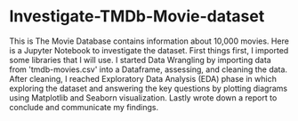 # Investigate-TMDb-Movie-dataset
This is The Movie Database contains information about 10,000 movies. Here is a Jupyter Notebook to investigate the dataset. First things first,
I imported some libraries that I will use. I started Data Wrangling by importing data from 'tmdb-movies.csv' into a Dataframe, assessing, and cleaning the data.
After cleaning, I reached Exploratory Data Analysis (EDA) phase in which exploring the dataset and answering the key questions by plotting diagrams using
Matplotlib and Seaborn visualization. Lastly wrote down a report to conclude and communicate my findings.
